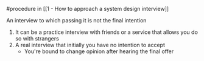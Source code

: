 #procedure in [[1 - How to approach a system design interview]]

An interview to which passing it is not the final intention
1. It can be a practice interview with friends or a service that allows you do so with strangers
2. A real interview that initially you have no intention to accept
	- You're bound to change opinion after hearing the final offer